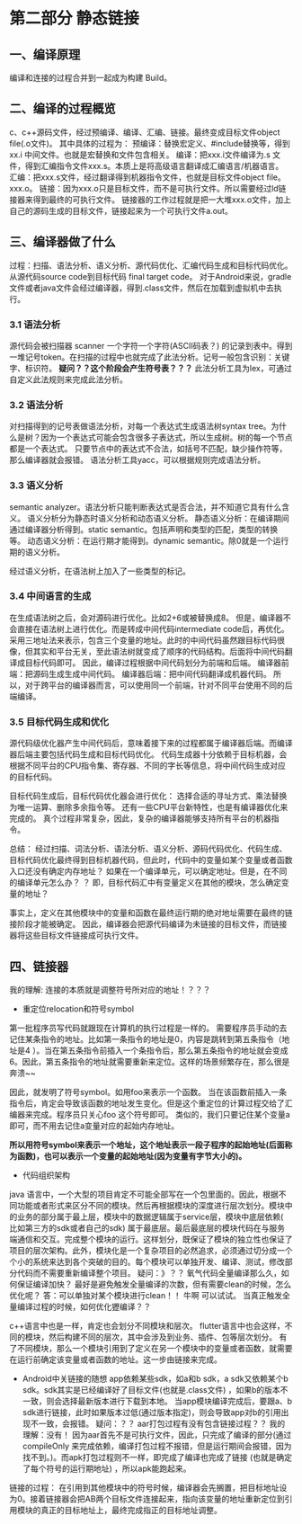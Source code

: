 # 第二部分 静态链接

## 一、编译原理

编译和连接的过程合并到一起成为构建 Build。

## 二、编译的过程概览

c、c++源码文件，经过预编译、编译、汇编、链接。最终变成目标文件object file(.o文件)。 其中具体的过程为： 预编译：替换宏定义、#include替换等，得到xx.i
中间文件。也就是宏替换和文件包含相关。 编译：把xxx.i文件编译为.s 文件，得到汇编指令文件xxx.s。本质上是将高级语言翻译成汇编语言/机器语言。
汇编：把xxx.s文件，经过翻译得到机器指令文件，也就是目标文件object file。xxx.o。 链接：因为xxx.o只是目标文件，而不是可执行文件。所以需要经过ld链接器来得到最终的可执行文件。
链接器的工作过程就是把一大堆xxx.o文件，加上自己的源码生成的目标文件，链接起来为一个可执行文件a.out。

## 三、编译器做了什么

过程：扫描、语法分析、语义分析、源代码优化、汇编代码生成和目标代码优化。从源代码source code到目标代码 final target code。
对于Android来说，gradle文件或者java文件会经过编译器，得到.class文件，然后在加载到虚拟机中去执行。

### 3.1 语法分析

源代码会被扫描器 scanner 一个字符一个字符(ASCII码表？)
的记录到表中。得到一堆记号token。在扫描的过程中也就完成了此法分析。记号一般包含识别：关键字、标识符。
**疑问？？这个阶段会产生符号表？？？**
此法分析工具为lex，可通过自定义此法规则来完成此法分析。

### 3.2 语法分析

对扫描得到的记号表做语法分析，对每一个表达式生成语法树syntax tree。为什么是树？因为一个表达式可能会包含很多子表达式，所以生成树。树的每一个节点都是一个表达式。
只要节点中的表达式不合法，如括号不匹配，缺少操作符等，那么编译器就会报错。 语法分析工具yacc，可以根据规则完成语法分析。

### 3.3 语义分析

semantic analyzer。语法分析只能判断表达式是否合法，并不知道它具有什么含义。 语义分析分为静态时语义分析和动态语义分析。 静态语义分析：在编译期间通过编译器分析得到。static
semantic。包括声明和类型的匹配，类型的转换等。 动态语义分析：在运行期才能得到。dynamic semantic。除0就是一个运行期的语义分析。

经过语义分析，在语法树上加入了一些类型的标记。

### 3.4 中间语言的生成

在生成语法树之后，会对源码进行优化。比如2+6或被替换成8。 但是，编译器不会直接在语法树上进行优化。而是转成中间代码intermediate code后，再优化。
采用三地址法来表示，包含三个变量的地址。此时的中间代码虽然跟目标代码很像，但其实和平台无关，至此语法树就变成了顺序的代码结构。后面将中间代码翻译成目标代码即可。
因此，编译过程根据中间代码划分为前端和后端。 编译器前端：把源码生成生成中间代码。 编译器后端：把中间代码翻译成机器代码。
所以，对于跨平台的编译器而言，可以使用同一个前端，针对不同平台使用不同的后端编译。

### 3.5 目标代码生成和优化

源代码级优化器产生中间代码后，意味着接下来的过程都属于编译器后端。而编译器后端主要包括代码生成和目标代码优化。
代码生成器十分依赖于目标机器，会根据不同平台的CPU指令集、寄存器、不同的字长等信息，将中间代码生成对应的目标代码。

目标代码生成后，目标代码优化器会进行优化： 选择合适的寻址方式、乘法替换为唯一运算、删除多余指令等。 还有一些CPU平台新特性，也是有编译器优化来完成的。
真个过程非常复杂，因此，复杂的编译器能够支持所有平台的机器指令。

总结： 经过扫描、词法分析、语法分析、语义分析、源码代码优化、代码生成、目标代码优化最终得到目标机器代码，但此时，代码中的变量如某个变量或者函数入口还没有确定内存地址？
如果在一个编译单元，可以确定地址。但是，在不同的编译单元怎么办？ ？ 即，目标代码汇中有变量定义在其他的模块，怎么确定变量的地址？

事实上，定义在其他模块中的变量和函数在最终运行期的绝对地址需要在最终的链接阶段才能被确定。 因此，编译器会把源代码编译为未链接的目标文件，而链接器将这些目标文件链接成可执行文件。

## 四、链接器

我的理解: 连接的本质就是调整符号所对应的地址！？？？

- 重定位relocation和符号symbol

第一批程序员写代码就跟现在计算机的执行过程是一样的。 需要程序员手动的去记住某条指令的地址。比如第一条指令的地址是0，内容是跳转到第五条指令（地址是4
）。当在第五条指令前插入一个条指令后，那么第五条指令的地址就会变成6。因此，第五条指令的地址就需要重新来定位。这样的场景频繁存在，那么很是奔溃~~

因此，就发明了符号symbol。如用foo来表示一个函数。 当在该函数前插入一条指令后，肯定会导致该函数的地址发生变化。但是这个重定位的计算过程交给了汇编器来完成。程序员只关心foo 这个符号即可。
类似的，我们只要记住某个变量a即可，而不用去记住a变量对应的起始内存地址。

**所以用符号symbol来表示一个地址，这个地址表示一段子程序的起始地址(后面称为函数)，也可以表示一个变量的起始地址(因为变量有字节大小的)。**

- 代码组织架构

java
语言中，一个大型的项目肯定不可能全部写在一个包里面的。因此，根据不同功能或者形式来区分不同的模块。然后再根据模块的深度进行层次划分。模块中的业务的部分属于最上层，模块中的数据逻辑属于service层，模块中底层依赖(
比如第三方的sdk或者自己的sdk)
属于最底层。最后最底层的模块代码在与服务端通信和交互。完成整个模块的运行。这样划分，既保证了模块的独立性也保证了项目的层次架构。此外，模块化是一个复杂项目的必然追求，必须通过切分成一个个小的系统来达到各个突破的目的。每个模块可以单独开发、编译、测试，修改部分代码而不需要重新编译整个项目。
疑问：》？？ 氧气代码全量编译那么久，如何保证编译加快？ 最好是避免触发全量编译的次数，但有需要clean的时候，怎么优化呢？ 答：可以单独对某个模块进行clean！！ 牛啊 可以试试。
当真正触发全量编译过程的时候，如何优化㺡编译？？

c++语言中也是一样，肯定也会划分不同模块和层次。 flutter语言中也会这样，不同的模块，然后构建不同的层次，其中会涉及到业务、插件、包等层次划分。
有了不同模块，那么一个模块引用到了定义在另一个模块中的变量或者函数，就需要在运行前确定该变量或者函数的地址。这一步由链接来完成。

- Android中关链接的随想 app依赖某些sdk，如a和b sdk，a sdk又依赖某个b sdk。sdk其实是已经编译好了目标文件(也就是.class文件)
  ，如果b的版本不一致，则会选择最新版本进行下载到本地。 当app模块编译完成后，要跟a、b sdk进行链接，此时如果版本过低(通过版本指定)，则会导致app对b的引用出现不一致，会报错。
  疑问：？？ aar打包过程有没有包含链接过程？？ 我的理解：没有！ 因为aar首先不是可执行文件，因此，只完成了编译的部分(通过compileOnly
  来完成依赖，编译打包过程不报错，但是运行期间会报错，因为找不到。)。而apk打包过程则不一样，即完成了编译也完成了链接
  (也就是确定了每个符号的运行期地址)
  ，所以apk能跑起来。

链接的过程： 在引用到其他模块中的符号时候，编译器会先搁置，把目标地址设为0。接着链接器会把AB两个目标文件连接起来，指向该变量的地址重新定位到引用模块的真正的目标地址上，最终完成指正的目标地址调整。





  
































































